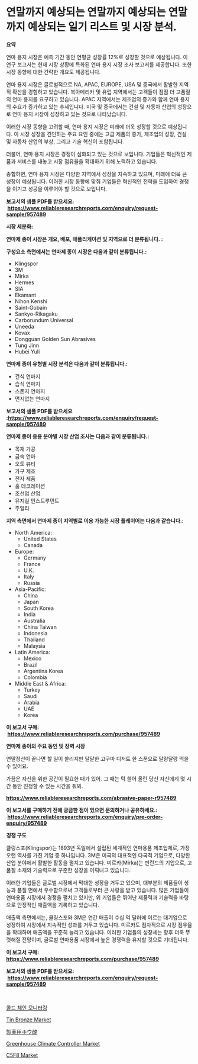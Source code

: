 <p><h1>연말까지 예상되는 연말까지 예상되는 연말까지 예상되는 일기 리스트 및 시장 분석.</h1></p><p><strong>요약</strong></p>
<p><p>연마 용지 시장은 예측 기간 동안 연평균 성장률 12%로 성장할 것으로 예상됩니다. 이 연구 보고서는 현재 시장 상황에 특화된 연마 용지 시장 조사 보고서를 제공합니다. 또한 시장 동향에 대한 간략한 개요도 제공됩니다.</p><p>연마 용지 시장은 글로벌적으로 NA, APAC, EUROPE, USA 및 중국에서 활발한 지역적 확산을 경험하고 있습니다. 북아메리카 및 유럽 지역에서는 고객들이 점점 더 고품질의 연마 용지를 요구하고 있습니다. APAC 지역에서는 제조업의 증가와 함께 연마 용지의 수요가 증가하고 있는 추세입니다. 미국 및 중국에서는 건설 및 자동차 산업의 성장으로 연마 용지 시장이 성장하고 있는 것으로 나타났습니다.</p><p>이러한 시장 동향을 고려할 때, 연마 용지 시장은 미래에 더욱 성장할 것으로 예상됩니다. 이 시장 성장을 견인하는 주요 요인 중에는 고급 제품의 증가, 제조업의 성장, 건설 및 자동차 산업의 부상, 그리고 기술 혁신이 포함됩니다.</p><p>더불어, 연마 용지 시장은 경쟁이 심화되고 있는 것으로 보입니다. 기업들은 혁신적인 제품과 서비스를 내놓고 시장 점유율을 확대하기 위해 노력하고 있습니다.</p><p>종합하면, 연마 용지 시장은 다양한 지역에서 성장을 지속하고 있으며, 미래에 더욱 큰 성장이 예상됩니다. 이러한 시장 동향에 맞춰 기업들은 혁신적인 전략을 도입하여 경쟁을 이기고 성공을 이루어야 할 것으로 보입니다.</p></p>
<p><strong>보고서의 샘플 PDF를 받으세요: &nbsp;<a href="https://www.reliableresearchreports.com/enquiry/request-sample/957489">https://www.reliableresearchreports.com/enquiry/request-sample/957489</a></strong></p>
<p><strong>시장 세분화:</strong></p>
<p><strong> 연마제 종이 시장은 개요, 배포, 애플리케이션 및 지역으로 더 분류됩니다. :</strong></p>
<p><strong>구성요소 측면에서는 연마제 종이 시장은 다음과 같이 분류됩니다.:</strong></p>
<p><ul><li>Klingspor</li><li>3M</li><li>Mirka</li><li>Hermes</li><li>SIA</li><li>Ekamant</li><li>Nihon Kenshi</li><li>Saint-Gobain</li><li>Sankyo-Rikagaku</li><li>Carborundum Universal</li><li>Uneeda</li><li>Kovax</li><li>Dongguan Golden Sun Abrasives</li><li>Tung Jinn</li><li>Hubei Yuli</li></ul></p>
<p><strong> 연마제 종이 유형별 시장 분석은 다음과 같이 분류됩니다.:</strong></p>
<p><ul><li>건식 연마지</li><li>습식 연마지</li><li>스폰지 연마지</li><li>먼지없는 연마지</li></ul></p>
<p><strong>보고서의 샘플 PDF를 받으세요 :<a href="https://www.reliableresearchreports.com/enquiry/request-sample/957489">https://www.reliableresearchreports.com/enquiry/request-sample/957489</a></strong></p>
<p><strong> 연마제 종이 응용 분야별 시장 산업 조사는 다음과 같이 분류됩니다.:</strong></p>
<p><ul><li>목재 가공</li><li>금속 연마</li><li>오토 뷰티</li><li>가구 제조</li><li>전자 제품</li><li>홈 데코레이션</li><li>조선업 산업</li><li>뮤지컬 인스트루먼트</li><li>주얼리</li></ul></p>
<p><strong>지역 측면에서 연마제 종이 지역별로 이용 가능한 시장 플레이어는 다음과 같습니다.:</strong></p>
<p><ul>
    <li>
        North America:
        <ul>
            <li>United States</li>
            <li>Canada</li>
        </ul>
    </li>
    <li>
        Europe:
        <ul>
            <li>Germany</li>
            <li>France</li>
            <li>U.K.</li>
            <li>Italy</li>
            <li>Russia</li>
        </ul>
    </li>
    <li>
        Asia-Pacific:
        <ul>
            <li>China</li>
            <li>Japan</li>
            <li>South Korea</li>
            <li>India</li>
            <li>Australia</li>
            <li>China Taiwan</li>
            <li>Indonesia</li>
            <li>Thailand</li>
            <li>Malaysia</li>
        </ul>
    </li>
    <li>
        Latin America:
        <ul>
            <li>Mexico</li>
            <li>Brazil</li>
            <li>Argentina Korea</li>
            <li>Colombia</li>
        </ul>
    </li>
    <li>
        Middle East & Africa:
        <ul>
            <li>Turkey</li>
            <li>Saudi</li>
            <li>Arabia</li>
            <li>UAE</li>
            <li>Korea</li>
        </ul>
    </li>
    </ul></p>
<p><strong>이 보고서 구매: &nbsp;<a href="https://www.reliableresearchreports.com/purchase/957489">https://www.reliableresearchreports.com/purchase/957489</a></strong></p>
<p><strong>연마제 종이의 주요 동인 및 장벽 시장</strong></p>
<p><p>연말정산이 끝나면 할 일이 쏠리지만 달달한 고구마 디저트 한 스푼으로 달랑달랑 먹을 수 있어요.</p><p>가끔은 자신을 위한 공간이 필요한 때가 있어. 그 때는 턱 쓸어 올린 당신 자신에게 몇 시간 동안 진정할 수 있는 시간을 줘봐.</p></p>
<p><strong><a href="https://www.reliableresearchreports.com/abrasive-paper-r957489">https://www.reliableresearchreports.com/abrasive-paper-r957489</a></strong></p>
<p><strong>이 보고서를 구매하기 전에 궁금한 점이 있으면 문의하거나 공유하세요.: &nbsp;<a href="https://www.reliableresearchreports.com/enquiry/pre-order-enquiry/957489">https://www.reliableresearchreports.com/enquiry/pre-order-enquiry/957489</a></strong></p>
<p><strong>경쟁 구도</strong></p>
<p><p>클링스포(Klingspor)는 1893년 독일에서 설립된 세계적인 연마용품 제조업체로, 가장 오랜 역사를 가진 기업 중 하나입니다. 3M은 미국의 대표적인 다국적 기업으로, 다양한 산업 분야에서 활발한 활동을 펼치고 있습니다. 미르카(Mirka)는 핀란드의 기업으로, 고품질 소재와 기술력으로 꾸준한 성장을 이뤄내고 있습니다.</p><p>이러한 기업들은 글로벌 시장에서 막대한 성장을 거두고 있으며, 대부분의 제품들이 성능과 품질 면에서 우수함으로써 고객들로부터 큰 사랑을 받고 있습니다. 많은 기업들이 연마용품 시장에서 경쟁을 펼치고 있지만, 위 기업들은 뛰어난 제품력과 기술력을 바탕으로 안정적인 매출액을 기록하고 있습니다.</p><p>매출액 측면에서는, 클링스포와 3M은 연간 매출이 수십 억 달러에 이르는 대기업으로 성장하여 시장에서 지속적인 성과를 거두고 있습니다. 미르카도 점차적으로 시장 점유율을 확대하며 매출액을 꾸준히 늘리고 있습니다. 이러한 기업들의 성장세는 향후 더욱 뚜렷해질 전망이며, 글로벌 연마용품 시장에서 높은 경쟁력을 유지할 것으로 기대됩니다.</p></p>
<p><strong>이 보고서 구매: &nbsp; <a href="https://www.reliableresearchreports.com/purchase/957489">https://www.reliableresearchreports.com/purchase/957489</a></strong></p>
<p><strong>보고서의 샘플 PDF를 받으세요: &nbsp;<a href="https://www.reliableresearchreports.com/enquiry/request-sample/957489">https://www.reliableresearchreports.com/enquiry/request-sample/957489</a></strong><strong></strong></p>
<p>&nbsp;</p>
<p><p><a href="https://github.com/vsckjg50460/Market-Research-Report-List-1/blob/main/717611228790.md">콜드 체인 모니터링</a></p><p><a href="https://issuu.com/reportprime-2/docs/tin-bronze-market-size-2030.pptx_4142862dd8ea5c">Tin Bronze Market</a></p><p><a href="https://github.com/lrlmopnhwd79300/Market-Research-Report-List-1/blob/main/405324031307.md">製薬用ホウ酸</a></p><p><a href="https://github.com/ChiragRp1/Market-Research-Report-List-4/blob/main/greenhouse-climate-controller-market.md">Greenhouse Climate Controller Market</a></p><p><a href="https://www.linkedin.com/pulse/c5f8-market-size-trends-growth-outlook-forecasted-period-from-bjelc?trackingId=JS0GJz1MpwbnbkcGhlg%2Fyg%3D%3D">C5F8 Market</a></p></p>